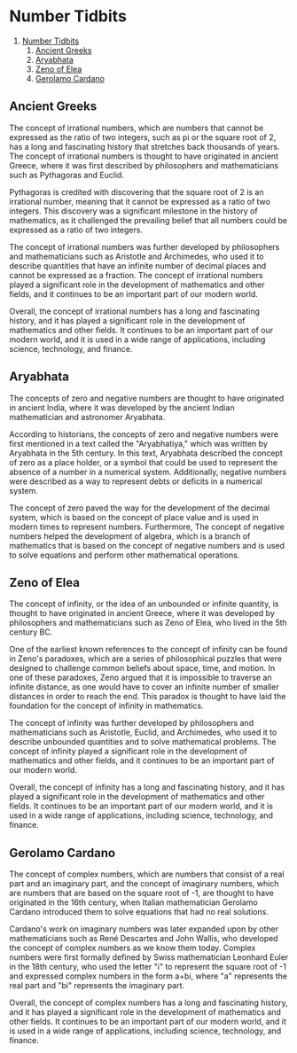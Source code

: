 # Number Tidbits

1. [Number Tidbits](#number-tidbits)
   1. [Ancient Greeks](#ancient-greeks)
   1. [Aryabhata](#aryabhata)
   1. [Zeno of Elea](#zeno-of-elea)
   1. [Gerolamo Cardano](#gerolamo-cardano)

## Ancient Greeks

The concept of irrational numbers, which are numbers that cannot be expressed
as the ratio of two integers, such as pi or the square root of 2, has a long
and fascinating history that stretches back thousands of years. The concept of
irrational numbers is thought to have originated in ancient Greece, where it
was first described by philosophers and mathematicians such as Pythagoras and
Euclid.

Pythagoras is credited with discovering that the square root of 2 is an
irrational number, meaning that it cannot be expressed as a ratio of two
integers. This discovery was a significant milestone in the history of
mathematics, as it challenged the prevailing belief that all numbers could be
expressed as a ratio of two integers.

The concept of irrational numbers was further developed by philosophers and
mathematicians such as Aristotle and Archimedes, who used it to describe
quantities that have an infinite number of decimal places and cannot be
expressed as a fraction. The concept of irrational numbers played a significant
role in the development of mathematics and other fields, and it continues to be
an important part of our modern world.

Overall, the concept of irrational numbers has a long and fascinating history,
and it has played a significant role in the development of mathematics and
other fields. It continues to be an important part of our modern world, and it
is used in a wide range of applications, including science, technology, and
finance.

## Aryabhata

The concepts of zero and negative numbers are thought to have originated in
ancient India, where it was developed by the ancient Indian mathematician and
astronomer Aryabhata.

According to historians, the concepts of zero and negative numbers were first
mentioned in a text called the "Aryabhatiya," which was written by Aryabhata in
the 5th century. In this text, Aryabhata described the concept of zero as a
place holder, or a symbol that could be used to represent the absence of a
number in a numerical system. Additionally, negative numbers were described as
a way to represent debts or deficits in a numerical system.

The concept of zero paved the way for the development of the decimal system,
which is based on the concept of place value and is used in modern times to
represent numbers. Furthermore, The concept of negative numbers helped the
development of algebra, which is a branch of mathematics that is based on the
concept of negative numbers and is used to solve equations and perform other
mathematical operations.

## Zeno of Elea

The concept of infinity, or the idea of an unbounded or infinite quantity, is
thought to have originated in ancient Greece, where it was developed by
philosophers and mathematicians such as Zeno of Elea, who lived in the 5th
century BC.

One of the earliest known references to the concept of infinity can be found in
Zeno's paradoxes, which are a series of philosophical puzzles that were
designed to challenge common beliefs about space, time, and motion. In one of
these paradoxes, Zeno argued that it is impossible to traverse an infinite
distance, as one would have to cover an infinite number of smaller distances in
order to reach the end. This paradox is thought to have laid the foundation for
the concept of infinity in mathematics.

The concept of infinity was further developed by philosophers and
mathematicians such as Aristotle, Euclid, and Archimedes, who used it to
describe unbounded quantities and to solve mathematical problems. The concept
of infinity played a significant role in the development of mathematics and
other fields, and it continues to be an important part of our modern world.

Overall, the concept of infinity has a long and fascinating history, and it has
played a significant role in the development of mathematics and other fields.
It continues to be an important part of our modern world, and it is used in a
wide range of applications, including science, technology, and finance.

## Gerolamo Cardano

The concept of complex numbers, which are numbers that consist of a real part
and an imaginary part, and the concept of imaginary numbers, which are numbers
that are based on the square root of -1, are thought to have originated in the
16th century, when Italian mathematician Gerolamo Cardano introduced them to
solve equations that had no real solutions.

Cardano's work on imaginary numbers was later expanded upon by other
mathematicians such as René Descartes and John Wallis, who developed the
concept of complex numbers as we know them today. Complex numbers were first
formally defined by Swiss mathematician Leonhard Euler in the 18th century, who
used the letter "i" to represent the square root of -1 and expressed complex
numbers in the form a+bi, where "a" represents the real part and "bi"
represents the imaginary part.

Overall, the concept of complex numbers has a long and fascinating history, and
it has played a significant role in the development of mathematics and other
fields. It continues to be an important part of our modern world, and it is
used in a wide range of applications, including science, technology, and
finance.
